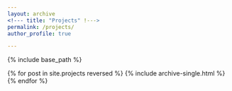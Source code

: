 ```yaml
---
layout: archive
<!--- title: "Projects" !--->
permalink: /projects/
author_profile: true

---
```


{% include base_path %}

{% for post in site.projects reversed %}
  {% include archive-single.html %}
{% endfor %}
